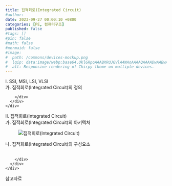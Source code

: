 ```yaml
---
title: 집적회로(Integrated Circuit)
#author: 
date: 2023-09-27 00:00:10 +0800
categories: [PE, 컴퓨터구조]
published: false
#tags: []
#pin: false
#math: false
#mermaid: false
#image:
#  path: /commons/devices-mockup.png
#  lqip: data:image/webp;base64,UklGRpoAAABXRUJQVlA4WAoAAAAQAAAADwAABwAAQUxQSDIAAAARL0AmbZurmr57yyIiqE8oiG0bejIYEQTgqiDA9vqnsUSI6H+oAERp2HZ65qP/VIAWAFZQOCBCAAAA8AEAnQEqEAAIAAVAfCWkAALp8sF8rgRgAP7o9FDvMCkMde9PK7euH5M1m6VWoDXf2FkP3BqV0ZYbO6NA/VFIAAAA
#  alt: Responsive rendering of Chirpy theme on multiple devices.
---
```


<div class="post-wrap">
  <div class="para">
    <div class="para-title">
      I. SSI, MSI, LSI, VLSI
    </div>
    <div class="para-cntnt">
      <div class="para">
        <div class="para-title">
          가. 집적회로(Integrated Circuit)의 정의
        </div>
        <div class="para-cntnt">
          
        </div>
      </div>
    </div>
  </div>
  
  <div class="para">
    <div class="para-title">
      II. 집적회로(Integrated Circuit)
    </div>
    <div class="para-cntnt">
      <div class="para">
        <div class="para-title">
          가. 집적회로(Integrated Circuit)의 아키텍처
        </div>
        <div class="para-cntnt">
          <figure class="post-figure">
            <img src="/assets/img/posts/집적회로(Integrated-Circuit).png" alt="집적회로(Integrated Circuit)">
<!--            <figcaption>Source: Unveiling the Metaverse: Exploring Emerging Trends, Multifaceted Perspectives, and Future Challenges</figcaption>-->
          </figure>
        </div>
      </div>
      <div class="para">
        <div class="para-title">
          나. 집적회로(Integrated Circuit)의 구성요소
        </div>
        <div class="para-cntnt">
          <table class="post-table">
          </table>
          
        </div>
      </div>
    </div>
  </div>

  <div class="refr-wrap">
    <div class="refr-title">
        참고자료
    </div>
    <ol class="refr-list">
    <!--    <li>(나현식, 최대선) <a target="_blank" href="https://scienceon.kisti.re.kr/commons/util/originalView.do?cn=JAKO202225948430499&oCn=JAKO202225948430499&dbt=JAKO&journal=NJOU00291864">메타버스 보안 위협 요소 및 대응 방안 검토</a></li>-->
    <!--    <li>(M. Uddin, S. Manickam, H. Ullah, M. Obaidat and A. Dandoush) <a target="_blank" href="https://ieeexplore.ieee.org/abstract/document/10138386">Unveiling the Metaverse: Exploring Emerging Trends, Multifaceted Perspectives, and Future Challenges</a></li>-->
    </ol>
  </div>
</div>
